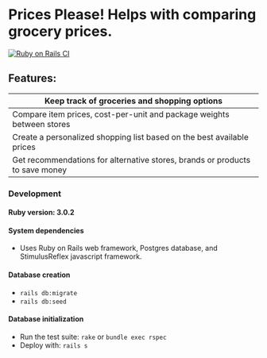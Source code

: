 # Prices Please! Helps with comparing grocery prices.

[![Ruby on Rails CI](https://github.com/wasimanitoba/prices_please/actions/workflows/rubyonrails.yml/badge.svg)](https://github.com/wasimanitoba/prices_please/actions/workflows/rubyonrails.yml)


## Features:

| Keep track of groceries and shopping options |
| ----- |
| Compare item prices, cost-per-unit and package weights between stores  |
| Create a personalized shopping list based on the best available prices |
| Get recommendations for alternative stores, brands or products to save money |

### Development

#### Ruby version: 3.0.2

#### System dependencies

- Uses Ruby on Rails web framework, Postgres database, and StimulusReflex javascript framework.
<!-- - For Tables: https://tabulator.info/docs/5.4 -->
<!-- - For Charts: https://echarts.apache.org (open source Apache E-Charts) -->
<!-- - For Forms: https://github.com/arielj/vanilla-nested (Vanilla Javascript/non-JQuery alternative to Cocoon) -->

#### Database creation

- `rails db:migrate`
- `rails db:seed`

#### Database initialization

- Run the test suite: `rake` or `bundle exec rspec`
- Deploy with: `rails s`
